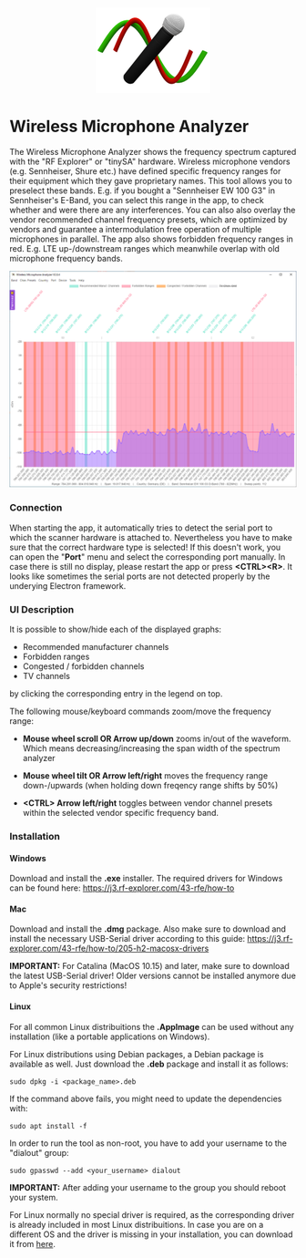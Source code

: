 <p align="center">
<img src="images/microphone-wave_FOR_README.png">
</p>

# Wireless Microphone Analyzer
The Wireless Microphone Analyzer shows the frequency spectrum captured with the "RF Explorer" or "tinySA" hardware. Wireless microphone vendors (e.g. Sennheiser, Shure etc.) have defined specific frequency ranges for their equipment which they gave proprietary names. This tool allows you to preselect these bands. E.g. if you bought a "Sennheiser EW 100 G3" in Sennheiser's E-Band, you can select this range in the app, to check whether and were there are any interferences. You can also also overlay the vendor recommended channel frequency presets, which are optimized by vendors and guarantee a intermodulation free operation of multiple microphones in parallel. The app also shows forbidden frequency ranges in red. E.g. LTE up-/downstream ranges which meanwhile overlap with old microphone frequency bands.

<p align="center">
<img src="images/screenshot.png">
</p>

### Connection
When starting the app, it automatically tries to detect the serial port to which the scanner hardware is attached to. Nevertheless you have to make sure that the correct hardware type is selected! If this doesn't work, you can open the "**Port**" menu and select the corresponding port manually. In case there is still no display, please restart the app or press **\<CTRL>\<R>**. It looks like sometimes the serial ports are not detected properly by the underying Electron framework.

### UI Description
It is possible to show/hide each of the displayed graphs:

* Recommended manufacturer channels
* Forbidden ranges
* Congested / forbidden channels
* TV channels

by clicking the corresponding entry in the legend on top.

The following mouse/keyboard commands zoom/move the frequency range:

* **Mouse wheel scroll OR Arrow up/down** zooms in/out of the waveform. Which means decreasing/increasing the span width of the spectrum analyzer

* **Mouse wheel tilt OR Arrow left/right** moves the frequency range down-/upwards (when holding down <SHIFT> freqency range shifts by 50%)

* **\<CTRL> Arrow left/right** toggles between vendor channel presets within the selected vendor specific frequency band.

### Installation

#### Windows
Download and install the **.exe** installer. The required drivers for Windows can be found here: https://j3.rf-explorer.com/43-rfe/how-to

#### Mac
Download and install the **.dmg** package. Also make sure to download and install the necessary USB-Serial driver according to this guide: https://j3.rf-explorer.com/43-rfe/how-to/205-h2-macosx-drivers

**IMPORTANT:** For Catalina (MacOS 10.15) and later, make sure to download the latest USB-Serial driver! Older versions cannot be installed anymore due to Apple's security restrictions!

#### Linux
For all common Linux distribuitions the **.AppImage** can be used without any installation (like a portable applications on Windows).

For Linux distributions using Debian packages, a Debian package is available as well. Just download the **.deb** package and install it as follows:
    
    sudo dpkg -i <package_name>.deb

If the command above fails, you might need to update the dependencies with:

    sudo apt install -f

In order to run the tool as non-root, you have to add your username to the "dialout" group:

    sudo gpasswd --add <your_username> dialout
    
**IMPORTANT:** After adding your username to the group you should reboot your system.

For Linux normally no special driver is required, as the corresponding driver is already included in most Linux distribuitions. In case you are on a different OS and the driver is missing in your installation, you can download it from [here](https://www.silabs.com/developers/usb-to-uart-bridge-vcp-drivers?tab=downloads).
